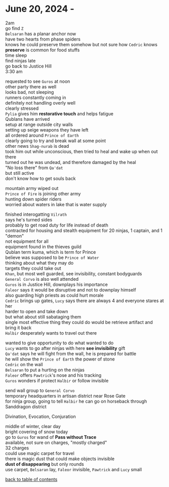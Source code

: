 # June 20, 2024 - 

2am  
go find `Z`  
`Belsaran` has a planar anchor now  
have two hearts from phase spiders  
knows he could preserve them somehow but not sure how
`Cedric` knows **preserve** is common for food stuffs  
time sleep  
find ninjas late  
go back to Justice Hill  
3:30 am  

requested to see `Guros` at noon  
other party there as well  
looks bad, not sleeping  
runners constantly coming in  
definitely not handling overly well  
clearly stressed  
`Pylia` gives him **restorative touch** and helps fatigue  
Qublans have arrived  
setup at range outside city walls  
setting up seige weapons they have left  
all ordered around `Prince of Earth`  
clearly going to try and break wall at some point  
other news `Shag-nurab` is dead  
took him out while unconscious, then tried to heal and wake up when out there  
turned out he was undead, and therefore damaged by the heal  
"No loss there" from `Qa'dat`  
but still active  
don't know how to get souls back  

mountain army wiped out  
`Prince of Fire` is joining other army  
hunting down spider riders  
worried about waters in lake that is water supply  

finished interogatting `Vilrath`  
says he's turned sides  
probably to get road duty for life instead of death  
contracted for housing and stealth equipment for 20 ninjas, 1 captain, and 1 "demon"  
not equipment for all  
equipment found in the thieves guild  
Qublan term kuma, which is term for Prince  
believe was supposed to be `Prince of Water`  
thinking about what they may do  
targets they could take out  
`Khan`, but most well guarded, see invisibility, constant bodyguards  
`General Corvo` is also well attended  
`Guros` is in Justice Hill, downplays his importance  
`Faleor` says it would be disruptive and not to downplay himself  
also guarding high priests as could hurt morale  
`Cedric` brings up gates, `Lucy` says there are always 4 and everyone stares at her  
harder to open and take down  
but what about still sabataging them  
single most effective thing they could do would be retrieve artifact and bring it back  
`Halbir` desperately wants to travel out there  

wanted to give opportunity to do what wanted to do  
`Lucy` wants to go after ninjas with here **see invisibility** gift  
`Qa'dat` says he will fight from the wall, he is prepared for battle  
he will show the `Prince of Earth` the power of stone  
`Cedric` on the wall  
`Belsaran` to put a hurting on the ninjas  
`Faleor` offers `Pawtrick`'s nose and his tracking  
`Guros` wonders if protect `Halbir` or follow invisible  

send wall group to `General Corvo`  
temporary headquarters in artisan district near Rose Gate  
for ninja group, going to tell `Halbir` he can go on horseback through Sanddragon district  

Divination, Evocation, Conjuration  

middle of winter, clear day  
bright covering of snow today  
go to `Guros` for wand of **Pass without Trace**  
available, not sure on charges, "mostly charged"  
32 charges  
could use magic carpet for travel  
there is magic dust that could make objects invisible  
**dust of disappearing** but only rounds  
use carpet, `Belsaran` lay, `Faleor` invisible, `Pawtrick` and `Lucy` small  










[back to table of contents](/sessions/README.md)
